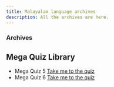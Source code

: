 ```yaml
---
title: Malayalam language archives
description: All the archives are here.
---
```


### Archives

## Mega Quiz Library

- Mega Quiz 5 [Take me to the quiz](https://forms.gle/5V9gtFTZ2j1Ks3XQ7)
- Mega Quiz 6 [Take me to the quiz](https://forms.gle/CTzzhbggCxozJG2V7)
